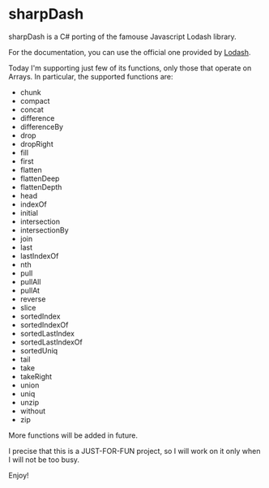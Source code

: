 # sharpDash
sharpDash is a C# porting of the famouse Javascript Lodash library.

For the documentation, you can use the official one provided by [Lodash](https://lodash.com/docs/4.17.2).

Today I'm supporting just few of its functions, only those that operate on Arrays. In particular, the supported functions are:

- chunk
- compact
- concat
- difference
- differenceBy
- drop
- dropRight
- fill
- first
- flatten
- flattenDeep
- flattenDepth
- head
- indexOf
- initial
- intersection
- intersectionBy
- join
- last
- lastIndexOf
- nth
- pull
- pullAll
- pullAt
- reverse
- slice
- sortedIndex
- sortedIndexOf
- sortedLastIndex
- sortedLastIndexOf
- sortedUniq
- tail
- take
- takeRight
- union
- uniq
- unzip
- without
- zip

More functions will be added in future.

I precise that this is a JUST-FOR-FUN project, so I will work on it only when I will not be too busy.

Enjoy!